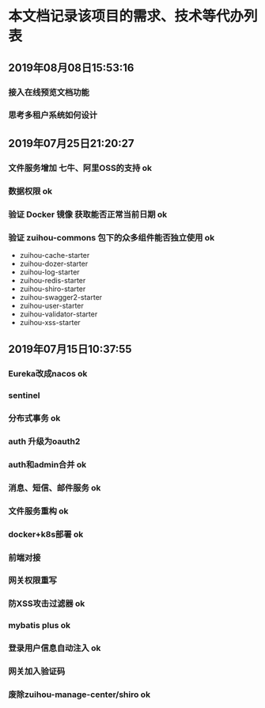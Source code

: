 # 本文档记录该项目的需求、技术等代办列表

## 2019年08月08日15:53:16
### 接入在线预览文档功能                      
### 思考多租户系统如何设计                 
###    

## 2019年07月25日21:20:27
### 文件服务增加 七牛、阿里OSS的支持                  ok
### 数据权限                                        ok
### 验证 Docker 镜像 获取能否正常当前日期             ok
### 验证 zuihou-commons 包下的众多组件能否独立使用     ok
- zuihou-cache-starter
- zuihou-dozer-starter
- zuihou-log-starter
- zuihou-redis-starter
- zuihou-shiro-starter
- zuihou-swagger2-starter
- zuihou-user-starter
- zuihou-validator-starter
- zuihou-xss-starter

## 2019年07月15日10:37:55
### Eureka改成nacos     ok   
### sentinel            
### 分布式事务           ok
### auth 升级为oauth2      
### auth和admin合并      ok
### 消息、短信、邮件服务   ok       
### 文件服务重构          ok
### docker+k8s部署       ok
### 前端对接                
### 网关权限重写           
### 防XSS攻击过滤器        ok
### mybatis plus         ok
### 登录用户信息自动注入    ok
### 网关加入验证码          
### 废除zuihou-manage-center/shiro     ok 
